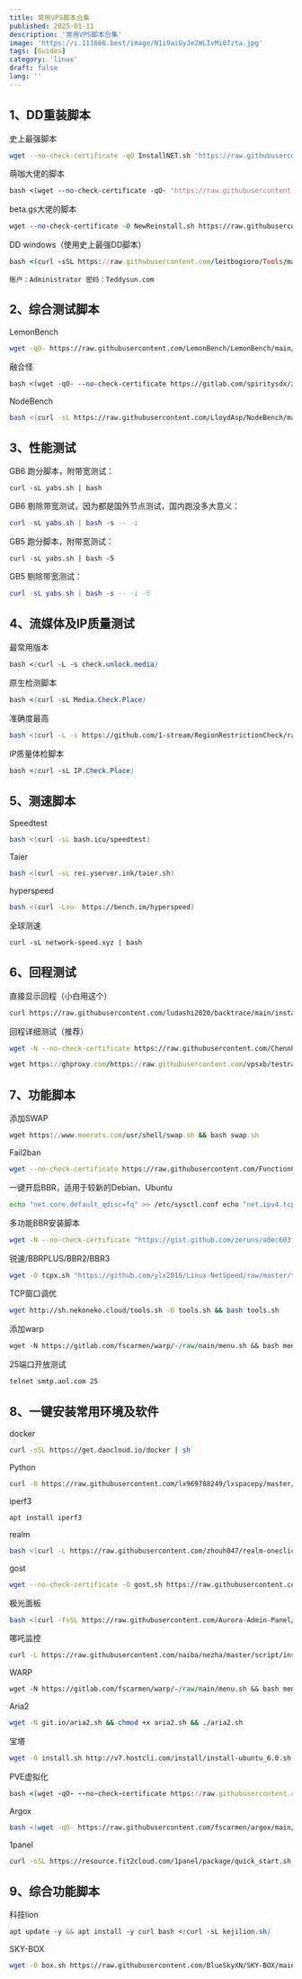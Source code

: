 ```yaml
---
title: 常用VPS脚本合集
published: 2025-01-11
description: '常用VPS脚本合集'
image: 'https://i.111666.best/image/N1i9aiGyJe2WLIvMi07zta.jpg'
tags: [Guides]
category: 'linux'
draft: false 
lang: ''
---
```

## 1、DD重装脚本

史上最强脚本

```bash
wget --no-check-certificate -qO InstallNET.sh 'https://raw.githubusercontent.com/leitbogioro/Tools/master/Linux_reinstall/InstallNET.sh' && chmod a+x InstallNET.sh && bash InstallNET.sh -debian 12 -pwd 'password'
```

萌咖大佬的脚本

```perl
bash <(wget --no-check-certificate -qO- 'https://raw.githubusercontent.com/MoeClub/Note/master/InstallNET.sh') -d 11 -v 64 -p 密码 -port 端口 -a -firmware
```

beta.gs大佬的脚本

```perl
wget --no-check-certificate -O NewReinstall.sh https://raw.githubusercontent.com/fcurrk/reinstall/master/NewReinstall.sh && chmod a+x NewReinstall.sh && bash NewReinstall.sh
```

DD windows（使用史上最强DD脚本）

```ruby
bash <(curl -sSL https://raw.githubusercontent.com/leitbogioro/Tools/master/Linux_reinstall/InstallNET.sh) -windows 10 -lang "cn"
```

```undefined
账户：Administrator 密码：Teddysun.com
```

## 2、综合测试脚本

LemonBench

```bash
wget -qO- https://raw.githubusercontent.com/LemonBench/LemonBench/main/LemonBench.sh | bash -s -- --fast
```

融合怪

```perl
bash <(wget -qO- --no-check-certificate https://gitlab.com/spiritysdx/za/-/raw/main/ecs.sh)
```

NodeBench

```bash
bash <(curl -sL https://raw.githubusercontent.com/LloydAsp/NodeBench/main/NodeBench.sh)
```

## 3、性能测试

GB6 跑分脚本，附带宽测试：

```undefined
curl -sL yabs.sh | bash
```

GB6 剔除带宽测试，因为都是国外节点测试，国内跑没多大意义：

```lua
curl -sL yabs.sh | bash -s -- -i
```

GB5 跑分脚本，附带宽测试：

```undefined
curl -sL yabs.sh | bash -5
```

GB5 剔除带宽测试：

```lua
curl -sL yabs.sh | bash -s -- -i -5
```

## 4、流媒体及IP质量测试

最常用版本

```scss
bash <(curl -L -s check.unlock.media)
```

原生检测脚本

```scss
bash <(curl -sL Media.Check.Place)
```

准确度最高

```bash
bash <(curl -L -s https://github.com/1-stream/RegionRestrictionCheck/raw/main/check.sh)
```

IP质量体检脚本

```scss
bash <(curl -sL IP.Check.Place)
```

## 5、测速脚本

Speedtest

```bash
bash <(curl -sL bash.icu/speedtest)
```

Taier

```bash
bash <(curl -sL res.yserver.ink/taier.sh)
```

hyperspeed

```bash
bash <(curl -Lso- https://bench.im/hyperspeed)
```

全球测速

```undefined
curl -sL network-speed.xyz | bash
```

## 6、回程测试

直接显示回程（小白用这个）

```bash
curl https://raw.githubusercontent.com/ludashi2020/backtrace/main/install.sh -sSf | sh
```

回程详细测试（推荐）

```bash
wget -N --no-check-certificate https://raw.githubusercontent.com/Chennhaoo/Shell_Bash/master/AutoTrace.sh && chmod +x AutoTrace.sh && bash AutoTrace.sh
```

```ruby
wget https://ghproxy.com/https://raw.githubusercontent.com/vpsxb/testrace/main/testrace.sh -O testrace.sh && bash testrace.sh
```

## 7、功能脚本

添加SWAP

```ruby
wget https://www.moerats.com/usr/shell/swap.sh && bash swap.sh
```

Fail2ban

```bash
wget --no-check-certificate https://raw.githubusercontent.com/FunctionClub/Fail2ban/master/fail2ban.sh && bash fail2ban.sh 2>&1 | tee fail2ban.log
```

一键开启BBR，适用于较新的Debian、Ubuntu

```bash
echo "net.core.default_qdisc=fq" >> /etc/sysctl.conf echo "net.ipv4.tcp_congestion_control=bbr" >> /etc/sysctl.conf sysctl -p sysctl net.ipv4.tcp_available_congestion_control lsmod | grep bbr
```

多功能BBR安装脚本

```bash
wget -N --no-check-certificate "https://gist.github.com/zeruns/a0ec603f20d1b86de6a774a8ba27588f/raw/4f9957ae23f5efb2bb7c57a198ae2cffebfb1c56/tcp.sh" && chmod +x tcp.sh && ./tcp.sh
```

锐速/BBRPLUS/BBR2/BBR3

```bash
wget -O tcpx.sh "https://github.com/ylx2016/Linux-NetSpeed/raw/master/tcpx.sh" && chmod +x tcpx.sh && ./tcpx.sh
```

TCP窗口调优

```bash
wget http://sh.nekoneko.cloud/tools.sh -O tools.sh && bash tools.sh
```

添加warp

```perl
wget -N https://gitlab.com/fscarmen/warp/-/raw/main/menu.sh && bash menu.sh [option] [lisence/url/token]
```

25端口开放测试

```undefined
telnet smtp.aol.com 25
```

## 8、一键安装常用环境及软件

docker

```bash
curl -sSL https://get.daocloud.io/docker | sh
```

Python

```bash
curl -O https://raw.githubusercontent.com/lx969788249/lxspacepy/master/pyinstall.sh && chmod +x pyinstall.sh && ./pyinstall.sh
```

iperf3

```undefined
apt install iperf3
```

realm

```bash
bash <(curl -L https://raw.githubusercontent.com/zhouh047/realm-oneclick-install/main/realm.sh) -i
```

gost

```bash
wget --no-check-certificate -O gost.sh https://raw.githubusercontent.com/qqrrooty/EZgost/main/gost.sh && chmod +x gost.sh && ./gost.sh
```

极光面板

```bash
bash <(curl -fsSL https://raw.githubusercontent.com/Aurora-Admin-Panel/deploy/main/install.sh)
```

哪吒监控

```bash
curl -L https://raw.githubusercontent.com/naiba/nezha/master/script/install.sh -o nezha.sh && chmod +x nezha.sh && sudo ./nezha.sh
```

WARP

```perl
wget -N https://gitlab.com/fscarmen/warp/-/raw/main/menu.sh && bash menu.sh
```

Aria2

```bash
wget -N git.io/aria2.sh && chmod +x aria2.sh && ./aria2.sh
```

宝塔

```bash
wget -O install.sh http://v7.hostcli.com/install/install-ubuntu_6.0.sh && sudo bash install.sh
```

PVE虚拟化

```ruby
bash <(wget -qO- --no-check-certificate https://raw.githubusercontent.com/oneclickvirt/pve/main/scripts/build_backend.sh)
```

Argox

```bash
bash <(wget -qO- https://raw.githubusercontent.com/fscarmen/argox/main/argox.sh)
```

1panel

```bash
curl -sSL https://resource.fit2cloud.com/1panel/package/quick_start.sh -o quick_start.sh && sudo bash quick_start.sh
```

## 9、综合功能脚本

科技lion

```scss
apt update -y && apt install -y curl bash <(curl -sL kejilion.sh)
```

SKY-BOX

```bash
wget -O box.sh https://raw.githubusercontent.com/BlueSkyXN/SKY-BOX/main/box.sh && chmod +x box.sh && clear && ./box.sh
```